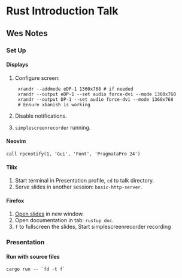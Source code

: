 # Rust Introduction Talk

## Wes Notes

### Set Up

#### Displays

1. Configure screen:

        xrandr --addmode eDP-1 1360x768 # if needed
        xrandr --output eDP-1 --set audio force-dvi --mode 1360x768
        xrandr --output DP-1 --set audio force-dvi --mode 1360x768
        # Ensure xbanish is working

2. Disable notifications.
3. `simplescreenrecorder` running.

#### Neovim

    call rpcnotify(1, 'Gui', 'Font', 'PragmataPro 24')

#### Tilix

1. Start terminal in Presentation profile, `cd` to talk directory.
2. Serve slides in another session: `basic-http-server`.

#### Firefox

1. [Open slides](http://127.0.0.1:4000/slides.html) in new window.
2. Open documentation in tab: `rustup doc`.
3. `f` to fullscreen the slides, Start simplescreenrecorder recording

### Presentation

#### Run with source files

    cargo run -- `fd -t f`
